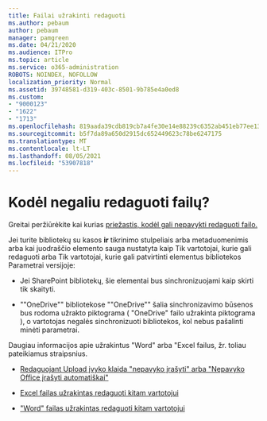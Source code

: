 ```yaml
---
title: Failai užrakinti redaguoti
ms.author: pebaum
author: pebaum
manager: pamgreen
ms.date: 04/21/2020
ms.audience: ITPro
ms.topic: article
ms.service: o365-administration
ROBOTS: NOINDEX, NOFOLLOW
localization_priority: Normal
ms.assetid: 39748581-d319-403c-8501-9b785e4a0ed8
ms.custom:
- "9000123"
- "1622"
- "1713"
ms.openlocfilehash: 819aada39cdb819cb7a4fe30e14e88239c6352ab451eb77ee135307d5dd1cfcd
ms.sourcegitcommit: b5f7da89a650d2915dc652449623c78be6247175
ms.translationtype: MT
ms.contentlocale: lt-LT
ms.lasthandoff: 08/05/2021
ms.locfileid: "53907818"
---
```

# <a name="why-cant-i-edit-files"></a>Kodėl negaliu redaguoti failų?

Greitai peržiūrėkite kai kurias [priežastis, kodėl gali nepavykti redaguoti failo.](https://support.office.com/article/why-can-t-i-edit-this-file-97315f48-aa5e-49d3-a4ae-a14b73daf87b)

Jei turite bibliotekų su kasos **ir** tikrinimo stulpeliais  arba metaduomenimis  arba kai juodraščio elemento sauga nustatyta kaip Tik vartotojai, kurie gali redaguoti arba Tik vartotojai, kurie gali patvirtinti elementus bibliotekos Parametrai versijoje:  

- Jei SharePoint bibliotekų, šie elementai bus sinchronizuojami kaip skirti tik skaityti.

- ""OneDrive"" bibliotekose ""OneDrive"" šalia sinchronizavimo būsenos bus rodoma užrakto piktograma ( "OneDrive" failo užrakinta piktograma ), o vartotojas negalės sinchronizuoti bibliotekos, kol nebus pašalinti minėti parametrai. 

Daugiau informacijos apie užrakintus "Word" arba "Excel failus, žr. toliau pateikiamus straipsnius.

- [Redaguojant Upload įvyko klaida "nepavyko įrašyti" arba "Nepavyko Office įrašyti automatiškai"](https://support.office.com/article/i-got-an-upload-failed-or-couldn-t-save-automatically-error-while-editing-an-office-file-93a14d34-88e3-4a91-9eef-58cc541d31f8)

- [Excel failas užrakintas redaguoti kitam vartotojui](https://support.office.com/article/Excel-file-is-locked-for-editing-by-another-user-6fa93887-2c2c-45f0-abcc-31b04aed68b3)

- ["Word" failas užrakintas redaguoti kitam vartotojui](https://support.microsoft.com/help/313472/the-document-is-locked-for-editing-by-another-user-error-message-when)
